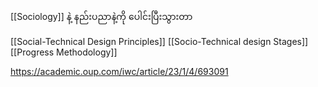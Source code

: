 [[Sociology]] နဲ့ နည်းပညာနဲ့ကို ပေါင်းပြီးသွားတာ

[[Social-Technical Design Principles]]
[[Socio-Technical design Stages]]
[[Progress Methodology]]

https://academic.oup.com/iwc/article/23/1/4/693091
